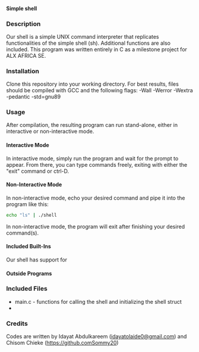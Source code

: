#### Simple shell

### Description

Our shell is a simple UNIX command interpreter that replicates functionalities of the simple shell (sh). Additional functions are also included. This program was written entirely in C as a milestone project for ALX AFRICA SE.

### Installation

Clone this repository into your working directory. For best results, files should be compiled with GCC and the following flags: -Wall -Werror -Wextra -pedantic -std=gnu89

### Usage

After compilation, the resulting program can run stand-alone, either in interactive or non-interactive mode.

#### Interactive Mode

In interactive mode, simply run the program and wait for the prompt to appear. From there, you can type commands freely, exiting with either the "exit" command or ctrl-D.

#### Non-Interactive Mode

In non-interactive mode, echo your desired command and pipe it into the program like this:

```sh
echo "ls" | ./shell
```

In non-interactive mode, the program will exit after finishing your desired command(s).

#### Included Built-Ins

Our shell has support for 

#### Outside Programs


### Included Files

- main.c - functions for calling the shell and initializing the shell struct
- 

### Credits

Codes are written by Idayat Abdulkareem (idayatolaide0@gmail.com) and Chisom Chieke (https://github.comSommy20)
